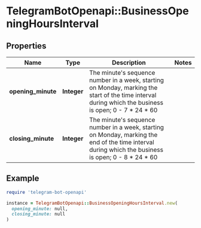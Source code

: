 # TelegramBotOpenapi::BusinessOpeningHoursInterval

## Properties

| Name | Type | Description | Notes |
| ---- | ---- | ----------- | ----- |
| **opening_minute** | **Integer** | The minute&#39;s sequence number in a week, starting on Monday, marking the start of the time interval during which the business is open; 0 - 7 * 24 * 60 |  |
| **closing_minute** | **Integer** | The minute&#39;s sequence number in a week, starting on Monday, marking the end of the time interval during which the business is open; 0 - 8 * 24 * 60 |  |

## Example

```ruby
require 'telegram-bot-openapi'

instance = TelegramBotOpenapi::BusinessOpeningHoursInterval.new(
  opening_minute: null,
  closing_minute: null
)
```

